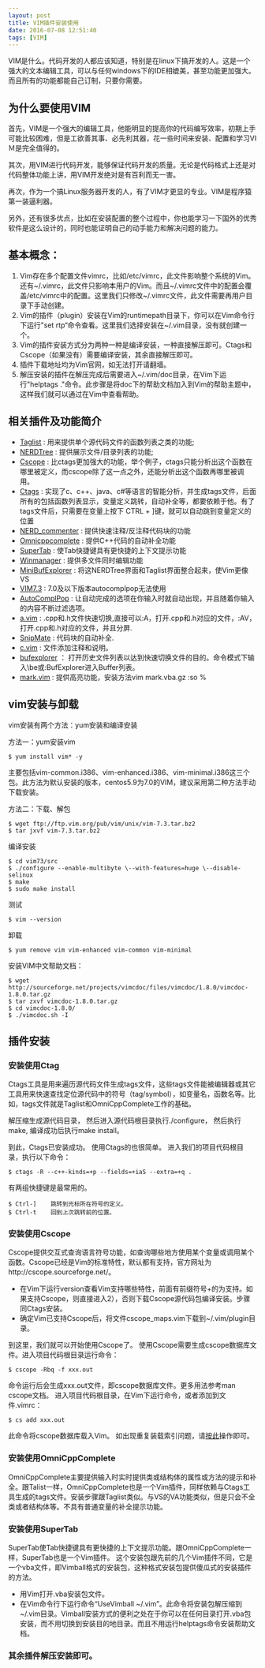 ```yaml
---
layout: post
title: VIM插件安装使用
date: 2016-07-08 12:51:40
tags: [VIM]
---
```


VIM是什么。代码开发的人都应该知道，特别是在linux下搞开发的人。这是一个强大的文本编辑工具，可以与任何windows下的IDE相媲美，甚至功能更加强大。而且所有的功能都能自己订制，只要你需要。
<!-- more -->

## 为什么要使用VIM
首先，VIM是一个强大的编辑工具，他能明显的提高你的代码编写效率，初期上手可能比较困难，但是工欲善其事、必先利其器，花一些时间来安装、配置和学习VIＭ是完全值得的。

其次，用VIM进行代码开发，能够保证代码开发的质量。无论是代码格式上还是对代码整体功能上讲，用VIM开发绝对是有百利而无一害。

再次，作为一个搞Linux服务器开发的人，有了VIM才更显的专业。VIM是程序猿第一装逼利器。

另外，还有很多优点，比如在安装配置的整个过程中，你也能学习一下国外的优秀软件是这么设计的，同时也能证明自己的动手能力和解决问题的能力。

## 基本概念：
1. Vim存在多个配置文件vimrc，比如/etc/vimrc，此文件影响整个系统的Vim。还有~/.vimrc，此文件只影响本用户的Vim。而且~/.vimrc文件中的配置会覆盖/etc/vimrc中的配置。这里我们只修改~/.vimrc文件，此文件需要再用户目录下手动创建。
2. Vim的插件（plugin）安装在Vim的runtimepath目录下，你可以在Vim命令行下运行"set rtp“命令查看。这里我们选择安装在~/.vim目录，没有就创建一个。
3. Vim的插件安装方式分为两种一种是编译安装，一种直接解压即可。Ctags和Cscope（如果没有）需要编译安装，其余直接解压即可。
4. 插件下载地址均为Vim官网，如无法打开请翻墙。
5. 解压安装的插件在解压完成后需要进入~/.vim/doc目录，在Vim下运行"helptags ."命令。此步骤是将doc下的帮助文档加入到Vim的帮助主题中，这样我们就可以通过在Vim中查看帮助。

## 相关插件及功能简介
* [Taglist](http://www.vim.org/scripts/script.php?script_id=273) : 用来提供单个源代码文件的函数列表之类的功能;
* [NERDTree](http://www.vim.org/scripts/script.php?script_id=1658) : 提供展示文件/目录列表的功能;
* [Cscope](http://cscope.sourceforge.net/cscope_maps.vim) : 比ctags更加强大的功能，举个例子，ctags只能分析出这个函数在哪里被定义，而cscope除了这一点之外，还能分析出这个函数再哪里被调用。
* [Ctags](http://ctags.sourceforge.net/) : 实现了c、c++、java、c#等语言的智能分析，并生成tags文件，后面所有的包括函数列表显示，变量定义跳转，自动补全等，都要依赖于他。有了tags文件后，只需要在变量上按下 CTRL + ]键，就可以自动跳到变量定义的位置
* [NERD_commenter](http://www.vim.org/scripts/script.php?script_id=1218) : 提供快速注释/反注释代码块的功能
* [Omnicppcomplete](http://www.vim.org/scripts/script.php?script_id=1520) : 提供C++代码的自动补全功能
* [SuperTab](http://www.vim.org/scripts/script.php?script_id=1643) : 使Tab快捷键具有更快捷的上下文提示功能
* [Winmanager](http://www.vim.org/scripts/script.php?script_id=95) : 提供多文件同时编辑功能
* [MiniBufExplorer](http://www.vim.org/scripts/script.php?script_id=159) :  将这NERDTree界面和Taglist界面整合起来，使Vim更像VS
* [VIM7.3](file:///C:/Users/Jason/Documents/My%20Knowledge/temp/wget%20ftp://ftp.vim.org/pub/vim/unix/vim-7.3.tar.bz2) : 7.0及以下版本autocomplpop无法使用
* [AutoComplPop](http://www.vim.org/scripts/script.php?script_id=1879) : 让自动完成的选项在你输入时就自动出现，并且随着你输入的内容不断过滤选项。
* [a.vim](http://www.vim.org/scripts/script.php?script_id=31) : .cpp和.h文件快速切换,直接可以:A，打开.cpp和.h对应的文件，:AV，打开.cpp和.h对应的文件，并且分屏.
* [SnipMate](http://www.vim.org/scripts/script.php?script_id=2540) : 代码块的自动补全.
* [c.vim](http://www.vim.org/scripts/script.php?script_id=213) : 文件添加注释和说明。
* [bufexplorer](http://www.vim.org/scripts/script.php?script_id=42) ： 打开历史文件列表以达到快速切换文件的目的。命令模式下输入\be或:BufExplorer进入Buffer列表。
* [mark.vim]() : 提供高亮功能，安装方法vim mark.vba.gz :so %

## vim安装与卸载
vim安装有两个方法：yum安装和编译安装

方法一：yum安装vim

```
$ yum install vim* -y
```

主要包括vim-common.i386、vim-enhanced.i386、vim-minimal.i386这三个包。此方法为默认安装的版本，centos5.9为7.0的VIM，建议采用第二种方法手动下载安装。

方法二：下载、解包
```
$ wget ftp://ftp.vim.org/pub/vim/unix/vim-7.3.tar.bz2
$ tar jxvf vim-7.3.tar.bz2
```
编译安装
```
$ cd vim73/src
$ ./configure --enable-multibyte \--with-features=huge \--disable-selinux
$ make
$ sudo make install
```
测试
```
$ vim --version
```

卸载
```
$ yum remove vim vim-enhanced vim-common vim-minimal
```
安装VIM中文帮助文档：
```
$ wget http://sourceforge.net/projects/vimcdoc/files/vimcdoc/1.8.0/vimcdoc-1.8.0.tar.gz
$ tar zxvf vimcdoc-1.8.0.tar.gz
$ cd vimcdoc-1.8.0/
$ ./vimcdoc.sh -I
```

## 插件安装

### 安装使用Ctag

Ctags工具是用来遍历源代码文件生成tags文件，这些tags文件能被编辑器或其它工具用来快速查找定位源代码中的符号（tag/symbol），如变量名，函数名等。比如，tags文件就是Taglist和OmniCppComplete工作的基础。

解压缩生成源代码目录，
然后进入源代码根目录执行./configure，
然后执行make,
编译成功后执行make install。

到此，Ctags已安装成功。
使用Ctags的也很简单。 进入我们的项目代码根目录，执行以下命令：
```
$ ctags -R --c++-kinds=+p --fields=+iaS --extra=+q .
```
有两组快捷键是最常用的。
```
$ Ctrl-]    跳转到光标所在符号的定义。
$ Ctrl-t    回到上次跳转前的位置。
```

### 安装使用Cscope

Cscope提供交互式查询语言符号功能，如查询哪些地方使用某个变量或调用某个函数。Cscope已经是Vim的标准特性，默认都有支持，官方网址为http://cscope.sourceforge.net/。
* 在Vim下运行version查看Vim支持哪些特性，前面有前缀符号+的为支持。如果支持Cscope，则直接进入2），否则下载Cscope源代码包编译安装。步骤同Ctags安装。
* 确定Vim已支持Cscope后，将文件cscope_maps.vim下载到~/.vim/plugin目录。

到这里，我们就可以开始使用Cscope了。
使用Cscope需要生成cscope数据库文件。进入项目代码根目录运行命令：
```
$ cscope -Rbq -f xxx.out
```

命令运行后会生成xxx.out文件，即cscope数据库文件。更多用法参考man cscope文档。
进入项目代码根目录，在Vim下运行命令，或者添加到文件.vimrc：
```
$ cs add xxx.out
```

此命令将cscope数据库载入Vim。
如出现重复装载索引问题，请[按此](http://blog.csdn.net/carlalovedog/article/details/6634042)操作即可。

### 安装使用OmniCppComplete

OmniCppComplete主要提供输入时实时提供类或结构体的属性或方法的提示和补全。跟Talist一样，OmniCppComplete也是一个Vim插件，同样依赖与Ctags工具生成的tags文件。安装步骤跟Taglist类似。与VS的VA功能类似，但是只会不全类或者结构体等。不具有普通变量的补全提示功能。

### 安装使用SuperTab

SuperTab使Tab快捷键具有更快捷的上下文提示功能。跟OmniCppComplete一样，SuperTab也是一个Vim插件。 这个安装包跟先前的几个Vim插件不同，它是一个vba文件，即Vimball格式的安装包，这种格式安装包提供傻瓜式的安装插件的方法。

* 用Vim打开.vba安装包文件。
* 在Vim命令行下运行命令“UseVimball ~/.vim”。此命令将安装包解压缩到~/.vim目录。Vimball安装方式的便利之处在于你可以在任何目录打开.vba包安装，而不用切换到安装目的地目录。而且不用运行helptags命令安装帮助文档。
 
### 其余插件解压安装即可。
 
